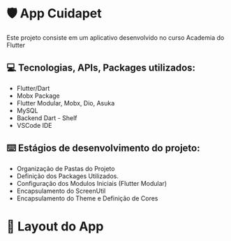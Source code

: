 # :shield: App Cuidapet

Este projeto consiste em um aplicativo desenvolvido no curso Academia do Flutter

## :computer: Tecnologias, APIs, Packages utilizados:
  
  * Flutter/Dart
  * Mobx Package
  * Flutter Modular, Mobx, Dio, Asuka
  * MySQL
  * Backend Dart - Shelf
  * VSCode IDE

  
## :keyboard: Estágios de desenvolvimento do projeto:

  - Organização de Pastas do Projeto
  - Definição dos Packages Utilizados.
  - Configuração dos Modulos Iniciais (Flutter Modular)  
  - Encapsulamento do ScreenUtil 
  - Encapsulamento do Theme e Definição de Cores

 # :iphone: Layout do App
  
 
